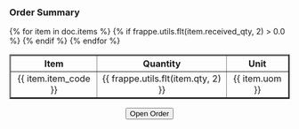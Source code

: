 <h3>Order Summary</h3>

<table border=2 >
    <tr align="center">
        <th>Item</th>
        <th>Quantity</th>
        <th>Unit</th>
    </tr>
    {% for item in doc.items %}
        {% if frappe.utils.flt(item.received_qty, 2) > 0.0 %}
            <tr align="center">
                <td>{{ item.item_code }}</td>
                <td>{{ frappe.utils.flt(item.qty, 2) }}</td>
                <td>{{ item.uom }}</td>
            </tr>
        {% endif %}
    {% endfor %}
</table>

<center><button class='btn-primary btn-lg primary-action' href='{{ frappe.utils.get_url_to_form("Sales Order", doc.name) }}'>Open Order</button></center>

